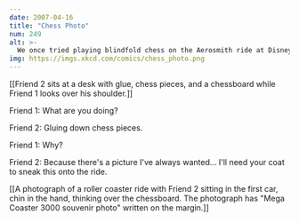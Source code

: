 ```yaml
---
date: 2007-04-16
title: "Chess Photo"
num: 249
alt: >-
  We once tried playing blindfold chess on the Aerosmith ride at Disney World.
img: https://imgs.xkcd.com/comics/chess_photo.png
---
```

[[Friend 2 sits at a desk with glue, chess pieces, and a chessboard while Friend 1 looks over his shoulder.]]

Friend 1: What are you doing?

Friend 2: Gluing down chess pieces.

Friend 1: Why?

Friend 2: Because there's a picture I've always wanted... I'll need your coat to sneak this onto the ride.

[[A photograph of a roller coaster ride with Friend 2 sitting in the first car, chin in the hand, thinking over the chessboard. The photograph has "Mega Coaster 3000 souvenir photo" written on the margin.]]

